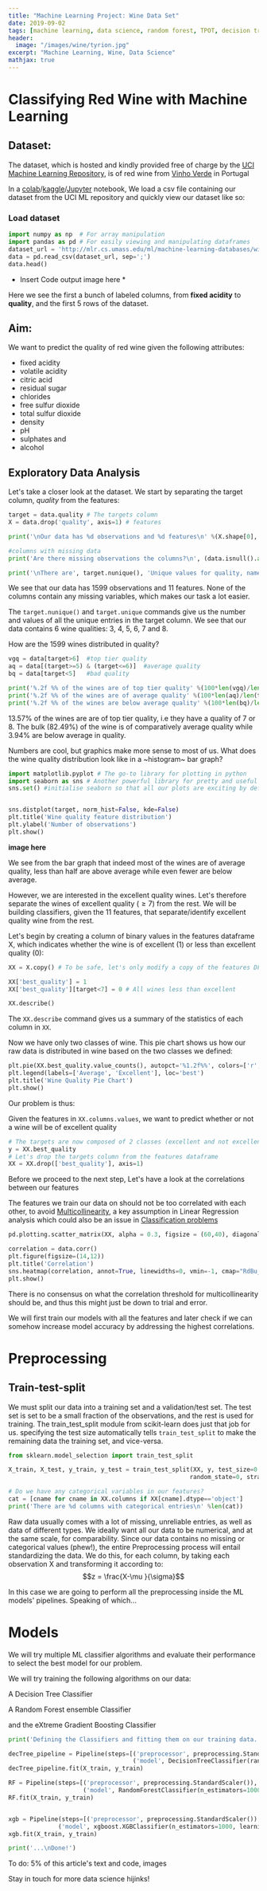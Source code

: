 ```yaml
---
title: "Machine Learning Project: Wine Data Set"
date: 2019-09-02
tags: [machine learning, data science, random forest, TPOT, decision tree, decision trees, gradient boost, Xtreme gradient boosting, XGBoost, scikit-learn, sklearn]
header:
  image: "/images/wine/tyrion.jpg"
excerpt: "Machine Learning, Wine, Data Science"
mathjax: true
---
```


# Classifying Red Wine with Machine Learning  


## Dataset:
The dataset, which is hosted and kindly provided free of charge by the [UCI Machine Learning Repository](http://mlr.cs.umass.edu/ml/), is of red wine from [Vinho Verde](http://www.vinhoverde.pt/en/about-vinho-verde) in Portugal

In a [colab](https://colab.research.google.com/)/[kaggle](https://www.kaggle.com/)/[Jupyter](https://jupyter.org/) notebook, We load a csv file containing our dataset from the UCI ML repository
and quickly view our dataset like so:

### Load dataset
```python
import numpy as np  # For array manipulation
import pandas as pd # For easily viewing and manipulating dataframes
dataset_url = 'http://mlr.cs.umass.edu/ml/machine-learning-databases/wine-quality/winequality-red.csv'
data = pd.read_csv(dataset_url, sep=';')
data.head()
```

* Insert Code output image here *

Here we see the first a bunch of labeled columns, from **fixed acidity** to **quality**, and the first 5 rows of the dataset.

## Aim:
We want to predict the quality of red wine given the following attributes:
* fixed acidity
* volatile acidity
* citric acid
* residual sugar
* chlorides
* free sulfur dioxide
* total sulfur dioxide
* density
* pH
* sulphates
and
* alcohol


## Exploratory Data Analysis
Let's take a closer look at the dataset. We start by separating the target column, *quality* from the features:

```python
target = data.quality # The targets column
X = data.drop('quality', axis=1) # features

print('\nOur data has %d observations and %d features\n' %(X.shape[0], X.shape[1]))

#columns with missing data
print('Are there missing observations the columns?\n', (data.isnull().any()))

print('\nThere are', target.nunique(), 'Unique values for quality, namely:', sorted(target.unique()))
```
We see that our data has 1599 observations and 11 features. None of the columns contain any missing variables, which makes our task a lot easier.

The $\texttt{target.nunique()}$ and $\texttt{target.unique}$ commands give us the number and values of all the unique entries in the target column.
We see that our data contains 6 wine qualities: 3, 4, 5, 6, 7 and 8.

How are the 1599 wines distributed in quality?
```python
vgq = data[target>6]  #top tier quality
aq = data[(target>=5) & (target<=6)]  #average quality
bq = data[target<5]   #bad quality

print('%.2f %% of the wines are of top tier quality' %(100*len(vgq)/len(target)))
print('%.2f %% of the wines are of average quality' %(100*len(aq)/len(target)))
print('%.2f %% of the wines are below average quality' %(100*len(bq)/len(target)))
```

$13.57\%$ of the wines are are of top tier quality, i.e they have a quality of 7 or 8. The bulk ($82.49\%$) of the wine is of comparatively average quality while $3.94\%$ are below average in quality.

Numbers are cool, but graphics make more sense to most of us. What does the wine quality distribution look like in a ~histogram~ bar graph?

```python
import matplotlib.pyplot # The go-to library for plotting in python
import seaborn as sns # Another powerful library for pretty and useful visualisations
sns.set() #initialise seaborn so that all our plots are exciting by default


sns.distplot(target, norm_hist=False, kde=False)
plt.title('Wine quality feature distribution')
plt.ylabel('Number of observations')
plt.show()
```

**image here**

We see from the bar graph that indeed most of the wines are of average quality, less than half are above average while even fewer are below average.

However, we are interested in the excellent quality wines. Let's therefore separate the wines of excellent quality ($\geq 7$) from the rest. We will be building classifiers, given the 11 features, that separate/identify excellent quality wine from the rest.

Let's begin by creating a column of binary values in the features dataframe X, which indicates whether the wine is of excellent (1) or less than excellent quality (0):
```python
XX = X.copy() # To be safe, let's only modify a copy of the features DF

XX['best_quality'] = 1
XX['best_quality'][target<7] = 0 # All wines less than excellent

XX.describe()
```

The $\texttt{XX.describe}$ command gives us a summary of the statistics of each column in $\texttt{XX}$.

Now we have only two classes of wine. This pie chart shows us how our raw data is distributed in wine based on the two classes we defined:
```python
plt.pie(XX.best_quality.value_counts(), autopct='%1.2f%%', colors=['r', 'b'])
plt.legend(labels=['Average', 'Excellent'], loc='best')
plt.title('Wine Quality Pie Chart')
plt.show()
```

Our problem is thus:

Given the features in $\texttt{XX.columns.values}$, we want to predict whether or not a wine will be of excellent quality

```python
# The targets are now composed of 2 classes (excellent and not excellent)
y = XX.best_quality
# Let's drop the targets column from the features dataframe
XX = XX.drop(['best_quality'], axis=1)
```

Before we proceed to the next step, Let's have a look at the correlations between our features

The features we train our data on should not be too correlated with each other, to avoid [Multicollinearity](https://en.wikipedia.org/wiki/Multicollinearity), a key assumption in Linear Regression analysis which could also be an issue in [Classification problems](https://stats.stackexchange.com/questions/266267/should-one-be-concerned-about-multi-collinearity-when-using-non-linear-models/352760)

```python
pd.plotting.scatter_matrix(XX, alpha = 0.3, figsize = (60,40), diagonal = 'kde');
```

```python
correlation = data.corr()
plt.figure(figsize=(14,12))
plt.title('Correlation')
sns.heatmap(correlation, annot=True, linewidths=0, vmin=-1, cmap="RdBu_r")
plt.show()
```

There is no consensus on what the correlation threshold for multicollinearity should be, and thus this might just be down to trial and error.

We will first train our models with all the features and later check if we can somehow increase model accuracy by addressing the highest correlations.


# Preprocessing

## Train-test-split
We must split our data into a training set and a validation/test set. The test set is set to be a small fraction of the observations, and the rest is used for training.
The train_test_split module from scikit-learn does just that job for us. specifying the test size automatically tells $\texttt{train_test_split}$ to make the remaining data the training set, and vice-versa.

```python
from sklearn.model_selection import train_test_split

X_train, X_test, y_train, y_test = train_test_split(XX, y, test_size=0.25,
                                                   random_state=0, stratify=y)
```


```python
# Do we have any categorical variables in our features?
cat = [cname for cname in XX.columns if XX[cname].dtype=='object']
print('There are %d columns with categorical entries\n' %len(cat))
```
Raw data usually comes with a lot of missing, unreliable entries, as well as data of different types. We ideally want all our data to be numerical, and at the same scale, for comparability.
Since our data contains no missing or categorical values (phew!), the entire Preprocessing process will entail standardizing the data. We do this, for each column, by taking each observation X and transforming it according to:
$$z =  \frac{X-\mu }{\sigma}$$

In this case we are going to perform all the preprocessing inside the ML models' pipelines.
Speaking of which...

# Models

We will try multiple ML classifier algorithms and evaluate their performance to select the best model for our problem.

We will try training the following algorithms on our data:

A Decision Tree Classifier

A Random Forest ensemble Classifier

and the eXtreme Gradient Boosting Classifier

```python
print('Defining the Classifiers and fitting them on our training data...')

decTree_pipeline = Pipeline(steps=[('preprocessor', preprocessing.StandardScaler()),
                                   ('model', DecisionTreeClassifier(random_state=0))])
decTree_pipeline.fit(X_train, y_train)

RF = Pipeline(steps=[('preprocessor', preprocessing.StandardScaler()),
                     ('model', RandomForestClassifier(n_estimators=1000, random_state=0))])
RF.fit(X_train, y_train)


xgb = Pipeline(steps=[('preprocessor', preprocessing.StandardScaler()),
              ('model', xgboost.XGBClassifier(n_estimators=1000, learning_rate=0.05))])
xgb.fit(X_train, y_train)

print('...\nDone!')
```

To do: 5\% of this article's text and code, images


Stay in touch for more data science hijinks!
